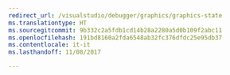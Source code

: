 ```yaml
---
redirect_url: /visualstudio/debugger/graphics/graphics-state
ms.translationtype: HT
ms.sourcegitcommit: 9b332c2a5fdb1cd14b28a2280a5d0b109f2abc11
ms.openlocfilehash: 191bd8160a2fda6548ab32fc376dfdc25e95db37
ms.contentlocale: it-it
ms.lasthandoff: 11/08/2017

---
```

